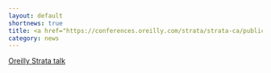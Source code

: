 ```yaml
---
layout: default
shortnews: true
title: <a href="https://conferences.oreilly.com/strata/strata-ca/public/schedule/detail/71902">Oreilly Strata talk</a
category: news
---
```

<a href="https://conferences.oreilly.com/strata/strata-ca/public/schedule/detail/71902">Oreilly Strata talk</a>
